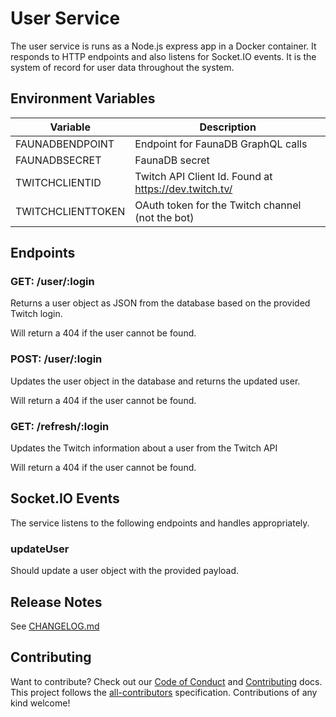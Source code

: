 # User Service

The user service is runs as a Node.js express app in a Docker container. It responds to HTTP endpoints and also listens for Socket.IO events. It is the system of record for user data throughout the system.

## Environment Variables

| Variable          | Description                                           |
| ----------------- | ----------------------------------------------------- |
| FAUNADBENDPOINT   | Endpoint for FaunaDB GraphQL calls                    |
| FAUNADBSECRET     | FaunaDB secret                                        |
| TWITCHCLIENTID    | Twitch API Client Id. Found at https://dev.twitch.tv/ |
| TWITCHCLIENTTOKEN | OAuth token for the Twitch channel (not the bot)      |

## Endpoints

### GET: /user/:login

Returns a user object as JSON from the database based on the provided Twitch login.

Will return a 404 if the user cannot be found.

### POST: /user/:login

Updates the user object in the database and returns the updated user.

Will return a 404 if the user cannot be found.

### GET: /refresh/:login

Updates the Twitch information about a user from the Twitch API

Will return a 404 if the user cannot be found.

## Socket.IO Events

The service listens to the following endpoints and handles appropriately.

### updateUser

Should update a user object with the provided payload.

## Release Notes

See [CHANGELOG.md](../../../CHANGELOG.md)

## Contributing

Want to contribute? Check out our [Code of Conduct](../../../CODE_OF_CONDUCT.md) and [Contributing](../../../CONTRIBUTING.md) docs. This project follows the [all-contributors](https://github.com/all-contributors/all-contributors) specification. Contributions of any kind welcome!
